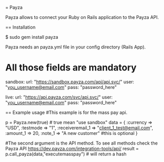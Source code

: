 = Payza

Payza allows to connect your Ruby on Rails application to the Payza API.

== Installation

  $ sudo gem install payza

Payza needs an payza.yml file in your config directory (Rails App).

  # All those fields are mandatory

  sandbox:
    url:  "https://sandbox.payza.com/api/api.svc/"
    user: "you_username@email.com"
    pass: "password_here"

  live:
    url:  "https://api.payza.com/svc/api.svc/"
    user: "you_username@email.com"
    pass: "password_here"
  
== Example usage
  #This example is for the mass pay api.

  p = Payza.new(true) # true mean "use sandbox"
  data = {
        :currency => "USD",
        :testmode => "1",
        :receiveremail_1 => "client_1_test@email.com",
        :amount_1 => 20,
        :note_1 => "A new customer" #this is optional
    }
  
  #The second argument is the API method. To see all methods check the Payza API https://dev.payza.com/integration-tools/api/
  result = p.call_payza(data,"executemasspay") # will return a hash